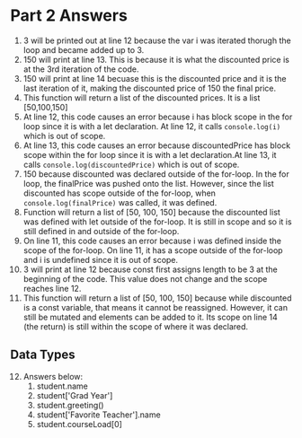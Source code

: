 # Part 2 Answers
1. 3 will be printed out at line 12 because the var i was iterated thorugh the loop and became added up to 3.
2. 150 will print at line 13. This is because it is what the discounted price is at the 3rd iteration of the code.
3. 150 will print at line 14 becuase this is the discounted price and it is the last iteration of it, making the discounted price of 150 the final price. 
4. This function will return a list of the discounted prices. It is a list [50,100,150]
5. At line 12, this code causes an error because i has block scope in the for loop since it is with a let declaration. At line 12, it calls `console.log(i)` which is out of scope.
6. At line 13, this code causes an error because discountedPrice has block scope within the for loop since it is with a let declaration.At line 13, it calls `console.log(discountedPrice)` which is out of scope.
7. 150 because discounted was declared outside of the for-loop. In the for loop, the finalPrice was pushed onto the list. However, since the list discounted has scope outside of the for-loop, when `console.log(finalPrice)` was called, it was defined.
8. Function will return a list of [50, 100, 150] because the discounted list was defined with let outside of the for-loop. It is still in scope and so it is still defined in and outside of the for-loop.
9. On line 11, this code causes an error because i was defined inside the scope of the for-loop. On line 11, it has a scope outside of the for-loop and i is undefined since it is out of scope.
10. 3 will print at line 12 because const first assigns length to be 3 at the beginning of the code. This value does not change and the scope reaches line 12. 
11. This function will return a list of [50, 100, 150] because while discounted is a const variable, that means it cannot be reassigned. However, it can still be mutated and elements can be added to it. Its scope on line 14 (the return) is still within the scope of where it was declared.

## Data Types
12. Answers below:
    1.  student.name
    2.  student['Grad Year']
    3.  student.greeting()
    4.  student['Favorite Teacher'].name
    5.  student.courseLoad[0]